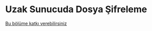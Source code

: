 # Uzak Sunucuda Dosya Şifreleme

[Bu bölüme katkı verebilirsiniz](https://git.oyd.org.tr/oyd/guvenlik)

